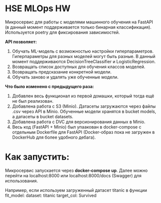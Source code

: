 # HSE MLOps HW

Микросервис для работы с моделями машинного обучения на FastAPI (в данный момент поддерживается только бинарная классификация). Используется poetry для фиксирования зависимостей.

**API позволяет:**
1) Обучать ML-модель с возможностью настройки
гиперпараметров. Гиперпараметры для разных
моделей могут быть разные. В данный момент поддерживаются DecisionTreeClassifier и LogisticRegression.
2) Возвращать список доступных для обучения классов моделей.
3) Возвращать предсказание конкретной модели.
4) Обучать заново и удалять уже обученные модели.

**Что было изменено с предыдущего раза:**

1) Добавлен весь функционал из первой домашки, который тогда ещё не был реализован.
2) Добавлена работа с S3 (Minio). Датасеты загружаются через файлы .csv через API в Minio. 
Обученные модели хранятся в bucket models, а датасеты в bucket datasets. 
3) Добавлена работа с DVC для версионирования данных в Minio.
4) Весь код (FastAPI + Minio) был упаакован в docker-compose с отдельным Dockerfile для FastAPI (Docker-образ пока не загружен в DockerHub для более удобного дебага).

# Как запустить: 

Микросервис запускается через **docker-compose up**.
Далее можно перейти на localhost:8000 или localhost:8000/docs (Swagger) для использования.

Например, если используем загруженный датасет titanic в функции fit_model:
dataset: titanic
target_col: Survived
